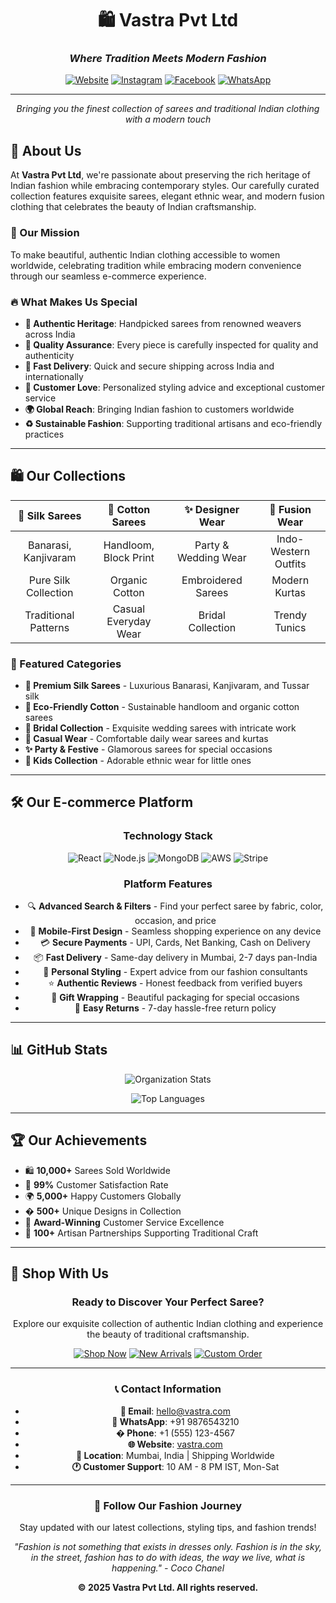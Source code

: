 <div align="center">

# 🛍️ Vastra Pvt Ltd
### *Where Tradition Meets Modern Fashion*

[![Website](https://img.shields.io/badge/Website-vastra.com-pink?style=for-the-badge&logo=globe)](https://vastra.com)
[![Instagram](https://img.shields.io/badge/Instagram-Follow-E4405F?style=for-the-badge&logo=instagram)](https://instagram.com/vastra)
[![Facebook](https://img.shields.io/badge/Facebook-Like-1877F2?style=for-the-badge&logo=facebook)](https://facebook.com/vastra)
[![WhatsApp](https://img.shields.io/badge/WhatsApp-Chat-25D366?style=for-the-badge&logo=whatsapp)](https://wa.me/+911234567890)

---

*Bringing you the finest collection of sarees and traditional Indian clothing with a modern touch*

</div>

## 🌟 About Us

At **Vastra Pvt Ltd**, we're passionate about preserving the rich heritage of Indian fashion while embracing contemporary styles. Our carefully curated collection features exquisite sarees, elegant ethnic wear, and modern fusion clothing that celebrates the beauty of Indian craftsmanship.

### 🎯 Our Mission
To make beautiful, authentic Indian clothing accessible to women worldwide, celebrating tradition while embracing modern convenience through our seamless e-commerce experience.

### 🔥 What Makes Us Special
- **🌺 Authentic Heritage**: Handpicked sarees from renowned weavers across India
- **💫 Quality Assurance**: Every piece is carefully inspected for quality and authenticity
- **🚚 Fast Delivery**: Quick and secure shipping across India and internationally
- **💝 Customer Love**: Personalized styling advice and exceptional customer service
- **🌍 Global Reach**: Bringing Indian fashion to customers worldwide
- **♻️ Sustainable Fashion**: Supporting traditional artisans and eco-friendly practices

---

## 🛍️ Our Collections

<div align="center">

| 🌸 **Silk Sarees** | 🌿 **Cotton Sarees** | ✨ **Designer Wear** | 👗 **Fusion Wear** |
|:---:|:---:|:---:|:---:|
| Banarasi, Kanjivaram | Handloom, Block Print | Party & Wedding Wear | Indo-Western Outfits |
| Pure Silk Collection | Organic Cotton | Embroidered Sarees | Modern Kurtas |
| Traditional Patterns | Casual Everyday Wear | Bridal Collection | Trendy Tunics |

</div>

### 🎨 Featured Categories
- **🌟 Premium Silk Sarees** - Luxurious Banarasi, Kanjivaram, and Tussar silk
- **🌱 Eco-Friendly Cotton** - Sustainable handloom and organic cotton sarees
- **💎 Bridal Collection** - Exquisite wedding sarees with intricate work
- **🌈 Casual Wear** - Comfortable daily wear sarees and kurtas
- **✨ Party & Festive** - Glamorous sarees for special occasions
- **👶 Kids Collection** - Adorable ethnic wear for little ones

---

## 🛠️ Our E-commerce Platform

<div align="center">

### Technology Stack
![React](https://img.shields.io/badge/React-61DAFB?style=flat-square&logo=react&logoColor=black)
![Node.js](https://img.shields.io/badge/Node.js-339933?style=flat-square&logo=node.js&logoColor=white)
![MongoDB](https://img.shields.io/badge/MongoDB-47A248?style=flat-square&logo=mongodb&logoColor=white)
![AWS](https://img.shields.io/badge/AWS-232F3E?style=flat-square&logo=amazon-aws&logoColor=white)
![Stripe](https://img.shields.io/badge/Stripe-008CDD?style=flat-square&logo=stripe&logoColor=white)

### Platform Features
- 🔍 **Advanced Search & Filters** - Find your perfect saree by fabric, color, occasion, and price
- 📱 **Mobile-First Design** - Seamless shopping experience on any device
- 💳 **Secure Payments** - UPI, Cards, Net Banking, Cash on Delivery
- 📦 **Fast Delivery** - Same-day delivery in Mumbai, 2-7 days pan-India
- 💬 **Personal Styling** - Expert advice from our fashion consultants
- ⭐ **Authentic Reviews** - Honest feedback from verified buyers
- 🎁 **Gift Wrapping** - Beautiful packaging for special occasions
- 🔄 **Easy Returns** - 7-day hassle-free return policy

</div>

---

## 📊 GitHub Stats

<div align="center">

![Organization Stats](https://github-readme-stats.vercel.app/api?username=vastra&show_icons=true&theme=gradient&count_private=true)

![Top Languages](https://github-readme-stats.vercel.app/api/top-langs/?username=vastra&layout=compact&theme=gradient)

</div>

---

## 🏆 Our Achievements

- 🛍️ **10,000+** Sarees Sold Worldwide
- 🌟 **99%** Customer Satisfaction Rate
- 🌍 **5,000+** Happy Customers Globally
- � **500+** Unique Designs in Collection
- 🏅 **Award-Winning** Customer Service Excellence
- 🌱 **100+** Artisan Partnerships Supporting Traditional Craft

---

## 🤝 Shop With Us

<div align="center">

### Ready to Discover Your Perfect Saree?

Explore our exquisite collection of authentic Indian clothing and experience the beauty of traditional craftsmanship.

[![Shop Now](https://img.shields.io/badge/�️_Shop_Now-Browse_Collection-FF69B4?style=for-the-badge)](https://vastra.com/shop)
[![New Arrivals](https://img.shields.io/badge/✨_New_Arrivals-Latest_Collection-9370DB?style=for-the-badge)](https://vastra.com/new-arrivals)
[![Custom Order](https://img.shields.io/badge/🎨_Custom_Order-Personalized_Saree-FF6347?style=for-the-badge)](https://vastra.com/custom)

---

### 📞 Contact Information

- **📧 Email**: hello@vastra.com
- **📱 WhatsApp**: +91 9876543210
- **� Phone**: +1 (555) 123-4567
- **🌐 Website**: [vastra.com](https://vastra.com)
- **📍 Location**: Mumbai, India | Shipping Worldwide
- **🕐 Customer Support**: 10 AM - 8 PM IST, Mon-Sat

</div>

---

<div align="center">

### 🌟 Follow Our Fashion Journey

Stay updated with our latest collections, styling tips, and fashion trends!

*"Fashion is not something that exists in dresses only. Fashion is in the sky, in the street, fashion has to do with ideas, the way we live, what is happening." - Coco Chanel*

**© 2025 Vastra Pvt Ltd. All rights reserved.**

</div>

